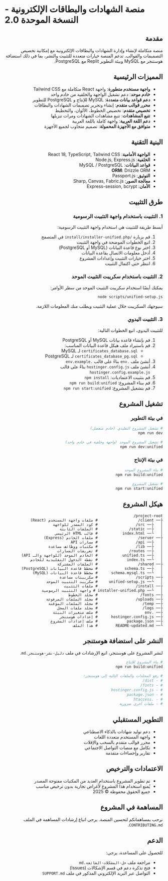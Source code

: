 # منصة الشهادات والبطاقات الإلكترونية - النسخة الموحدة 2.0

<div dir="rtl">

## مقدمة

منصة متكاملة لإنشاء وإدارة الشهادات والبطاقات الإلكترونية مع إمكانية تخصيص التصميمات والقوالب. تدعم المنصة خيارات متعددة للتثبيت والنشر، بما في ذلك استضافة هوستنجر مع MySQL وبيئة التطوير Replit مع PostgreSQL.

## المميزات الرئيسية

- **واجهة مستخدم متطورة**: واجهة React متكاملة مع Tailwind CSS
- **خادم موحد**: دعم تشغيل الواجهة والخلفية من خادم واحد
- **دعم قواعد بيانات متعددة**: MySQL للإنتاج و PostgreSQL للتطوير
- **محرر قوالب متقدم**: إنشاء وتحرير تصميمات الشهادات والبطاقات
- **تخصيص متقدم**: تخصيص الخطوط، الألوان، والتخطيط
- **تتبع المشاهدات**: تتبع مشاهدات الشهادات ومرات تنزيلها
- **دعم اللغة العربية**: واجهة كاملة باللغة العربية
- **متوافق مع الأجهزة المحمولة**: تصميم متجاوب لجميع الأجهزة

## البنية التقنية

- **الواجهة الأمامية**: React 18, TypeScript, Tailwind CSS
- **الخلفية**: Node.js, Express.js
- **قواعد البيانات**: MySQL / PostgreSQL
- **ORM**: Drizzle ORM
- **التوثيق**: Passport.js
- **معالجة الصور**: Sharp, Canvas, Fabric.js
- **الأمان**: Express-session, bcrypt

## طرق التثبيت

### 1. التثبيت باستخدام واجهة التثبيت الرسومية

أبسط طريقة للتثبيت هي استخدام واجهة التثبيت الرسومية:

1. قم بزيارة `/install/installer-unified.php` في المتصفح
2. اتبع الخطوات الموضحة في واجهة التثبيت
3. اختر نوع قاعدة البيانات (MySQL أو PostgreSQL)
4. أدخل معلومات الاتصال بقاعدة البيانات
5. اختر خيارات التثبيت وإعدادات المشروع
6. انتظر حتى اكتمال التثبيت

### 2. التثبيت باستخدام سكريبت التثبيت الموحد

يمكنك أيضًا استخدام سكريبت التثبيت الموحد من سطر الأوامر:

```bash
node scripts/unified-setup.js
```

سيوجهك السكريبت خلال عملية التثبيت ويطلب منك المعلومات اللازمة.

### 3. التثبيت اليدوي

للتثبيت اليدوي، اتبع الخطوات التالية:

1. قم بإنشاء قاعدة بيانات MySQL أو PostgreSQL
2. قم باستيراد ملف هيكل قاعدة البيانات المناسب:
   - `certificates_database.sql` لـ MySQL
   - `certificates_database_pg.sql` لـ PostgreSQL
3. أنشئ ملف `.env` بناءً على قالب `.env.example`
4. أنشئ ملف `hostinger.config.js` بناءً على قالب `hostinger.config.example.js`
5. قم بتثبيت الاعتماديات: `npm install`
6. قم ببناء المشروع: `npm run build:unified`
7. قم بتشغيل المشروع: `npm run start:unified`

## تشغيل المشروع

### في بيئة التطوير

```bash
# تشغيل المشروع التقليدي (خادم منفصل)
npm run dev

# تشغيل المشروع الموحد (واجهة وخلفية في خادم واحد)
npm run dev:unified
```

### في بيئة الإنتاج

```bash
# بناء المشروع الموحد
npm run build:unified

# تشغيل المشروع
npm run start:unified
```

## هيكل المشروع

```
project-root/
├── client/                  # ملفات واجهة المستخدم (React)
│   ├── src/                 # كود المصدر للواجهة
│   ├── static/              # الملفات الثابتة
│   └── index.html           # قالب HTML الرئيسي
├── server/                  # ملفات الخادم (Express)
│   ├── api/                 # مسارات API
│   ├── lib/                 # مكتبات ووظائف مساعدة
│   ├── routes/              # تعريفات المسارات
│   ├── unified.ts           # الخادم الموحد (للواجهة والـ API)
│   └── index.ts             # نقطة الدخول التقليدية للخادم
├── shared/                  # الملفات المشتركة
│   ├── schema.ts            # مخطط قاعدة البيانات (PostgreSQL)
│   └── schema.mysql.ts      # مخطط قاعدة البيانات (MySQL)
├── scripts/                 # سكريبتات مساعدة
│   └── unified-setup.js     # سكريبت التثبيت الموحد
├── install/                 # ملفات التثبيت
│   └── installer-unified.php # واجهة التثبيت الرسومية
├── fonts/                   # مجلد الخطوط
├── uploads/                 # مجلد الملفات المرفوعة
├── temp/                    # مجلد الملفات المؤقتة
├── logs/                    # مجلد ملفات السجل
├── .env                     # ملف متغيرات البيئة
├── hostinger.config.js      # إعدادات هوستنجر
├── package.json             # ملف إعدادات المشروع
└── README-updated.md        # هذا الملف
```

## النشر على استضافة هوستنجر

لنشر المشروع على هوستنجر، اتبع الإرشادات في ملف `دليل-نشر-هوستنجر.md`.

```bash
# بناء المشروع للإنتاج
npm run build:unified

# رفع المجلدات والملفات التالية إلى هوستنجر:
# - dist/
# - fonts/
# - hostinger.config.js
# - package.json
# - .htaccess
# - ملفات أخرى ضرورية
```

## التطوير المستقبلي

- دعم توليد شهادات بالذكاء الاصطناعي
- واجهة المستخدم متعددة اللغات
- محرر قوالب متقدم بالسحب والإفلات
- تكامل مع منصات التواصل الاجتماعي
- تقارير وإحصاءات متقدمة

## الاعتمادات والترخيص

- تم تطوير المشروع باستخدام العديد من المكتبات مفتوحة المصدر
- يُمنع استخدام هذا المشروع لأغراض تجارية بدون ترخيص مناسب
- جميع الحقوق محفوظة © 2025

## المساهمة في المشروع

نرحب بمساهماتكم لتحسين المنصة. يرجى اتباع إرشادات المساهمة في الملف `CONTRIBUTING.md`.

## الدعم

للحصول على المساعدة، يرجى:
- مراجعة ملف `حل-المشكلات-الشائعة.md`
- فتح تذكرة دعم في قسم الإشكالات (Issues)
- التواصل عبر البريد الإلكتروني المذكور في ملف `SUPPORT.md`

</div>